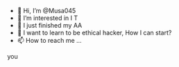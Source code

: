 - 👋 Hi, I’m @Musa045
- 👀 I’m interested in I T
- 🌱 I just finished my AA
- 💞️ I want to learn to be ethical hacker, How I can start?
- 📫 How to reach me ... 

<!---
Musa045/Musa045 is a ✨ special ✨ repository because its `README.md` (this file) appears on your GitHub profile.
You can click the Preview link to take a look at your changes.
--->
you 
